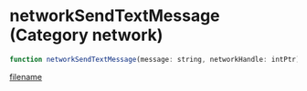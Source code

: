 # networkSendTextMessage (Category network)

```js
function networkSendTextMessage(message: string, networkHandle: intPtr): Array
```

[filename](networkSendTextMessage_m.md ':include')